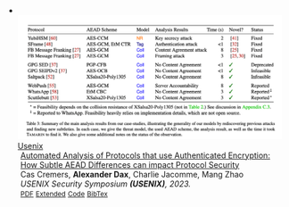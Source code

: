 <li>
<div class="pub-row">

  <a href="pub4.html">
  <div class="col-sm-3 abbr" style="position: relative;padding-right: 15px;padding-left: 15px;">
    <img src="assets/AEAD/AEAD-img.png" class="teaser img-fluid z-depth-1">
    <abbr class="badge">Usenix</abbr>
  </div>
  </a>

  <div class="col-sm-9" style="position: relative;padding-right: 15px;padding-left: 20px;">
    <div class="title"><a href="pub4.html">Automated Analysis of Protocols that use Authenticated Encryption: How Subtle AEAD Differences can impact Protocol Security</a></div>
    <div class="author">Cas Cremers, <strong>Alexander Dax</strong>, Charlie Jacomme, Mang Zhao</div>
    <div class="periodical"><em>USENIX Security Symposium <strong>(USENIX)</strong>, 2023.</em></div>
    <div class="links">
      <a href="" class="btn btn-sm z-depth-0" role="button" target="_blank" style="font-size:12px;">PDF</a>
      <a href="" class="btn btn-sm z-depth-0" role="button" target="_blank" style="font-size:12px;">Extended</a>
      <a href="" class="btn btn-sm z-depth-0" role="button" target="_blank" style="font-size:12px;">Code</a>
      <a href="" class="btn btn-sm z-depth-0" role="button" target="_blank" style="font-size:12px;">BibTex</a>
    </div>
  </div>
</div>
</li>